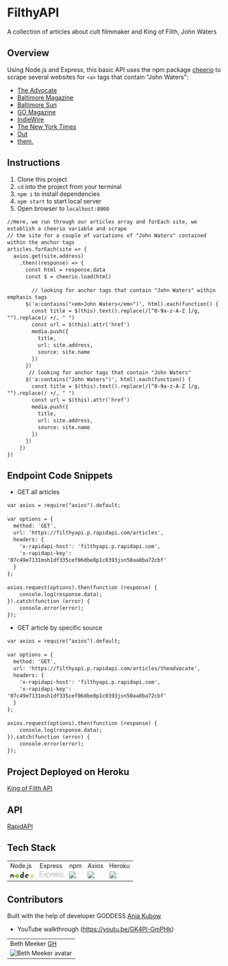 # FilthyAPI
A collection of articles about cult filmmaker and King of Filth, John Waters

## Overview
Using Node.js and Express, this basic API uses the npm package [cheerio](https://www.npmjs.com/package/cheerio) to scrape several websites for ```<a>``` 
tags that contain "John Waters":
  * [The Advocate](https://www.advocate.com/)
  * [Baltimore Magazine](https://www.baltimoremagazine.com/)
  * [Baltimore Sun](https://www.baltimoresun.com/)
  * [GO Magazine](http://gomag.com/)
  * [IndieWire](https://www.indiewire.com/)
  * [The New York Times](https://www.nytimes.com/)
  * [Out](https://www.out.com/)
  * [them.](https://www.them.us/)
  
## Instructions
  1. Clone this project
  2. ```cd``` into the project from your terminal
  3. ```npm i``` to install dependencies
  4. ```npm start``` to start local server
  5. Open browser to ```localhost:8000```
  
```node
//Here, we run through our articles array and forEach site, we establish a cheerio variable and scrape
// the site for a couple of variations of "John Waters" contained within the anchor tags 
articles.forEach(site => {
  axios.get(site.address)
    .then((response) => {
      const html = response.data
      const $ = cheerio.load(html)

        // looking for anchor tags that contain "John Waters" within emphasis tags
      $('a:contains("<em>John Waters</em>")', html).each(function() {
        const title = $(this).text().replace(/[^0-9a-z-A-Z ]/g, "").replace(/ +/, " ")
        const url = $(this).attr('href')
        media.push({
          title,
          url: site.address,
          source: site.name
        })
      })
       // looking for anchor tags that contain "John Waters"
      $('a:contains("John Waters")', html).each(function() {
        const title = $(this).text().replace(/[^0-9a-z-A-Z ]/g, "").replace(/ +/, " ")
        const url = $(this).attr('href')
        media.push({
          title,
          url: site.address,
          source: site.name
        })
      })
    })
})
```
## Endpoint Code Snippets
- GET all articles
```node
var axios = require("axios").default;

var options = {
  method: 'GET',
  url: 'https://filthyapi.p.rapidapi.com/articles',
  headers: {
    'x-rapidapi-host': 'filthyapi.p.rapidapi.com',
    'x-rapidapi-key': '07c49e7131msh1df335cef06dbe8p1c0393jsn50aa8ba72cbf'
  }
};

axios.request(options).then(function (response) {
	console.log(response.data);
}).catch(function (error) {
	console.error(error);
});
```

- GET article by specific source
```node
var axios = require("axios").default;

var options = {
  method: 'GET',
  url: 'https://filthyapi.p.rapidapi.com/articles/theadvocate',
  headers: {
    'x-rapidapi-host': 'filthyapi.p.rapidapi.com',
    'x-rapidapi-key': '07c49e7131msh1df335cef06dbe8p1c0393jsn50aa8ba72cbf'
  }
};

axios.request(options).then(function (response) {
	console.log(response.data);
}).catch(function (error) {
	console.error(error);
});
```

## Project Deployed on Heroku
[King of Filth API](https://john-waters-api.herokuapp.com/)

## API 
[RapidAPI](https://rapidapi.com/bethm.meeker/api/filthyapi/)

## Tech Stack
<table>
  <tr>
    <td>Node.js</td>
    <td>Express</td>
    <td>npm</td>
    <td>Axios</td>
    <td>Heroku</td>
  </tr>
  <tr>
    <td><img width="55" src="https://raw.githubusercontent.com/gilbarbara/logos/master/logos/nodejs.svg"/></td> 
    <td><img width="55" src="https://raw.githubusercontent.com/gilbarbara/logos/master/logos/express.svg"/></td>
    <td><img width="55" src="https://raw.githubusercontent.com/gilbarbara/logos/master/logos/npm.svg"/></td>  
    <td><img width="55" src="https://raw.githubusercontent.com/gilbarbara/logos/master/logos/axios.svg"/></td>
    <td><img width="55" src="https://raw.githubusercontent.com/gilbarbara/logos/master/logos/heroku.svg"/></td>
  </tr>
</table>

## Contributors
Built with the help of developer GODDESS [Ania Kubow](https://github.com/kubowania) 
  * YouTube walkthrough (https://youtu.be/GK4Pl-GmPHk)

<table>
  <tr>
   <td> Beth Meeker <a href="https://github.com/meekb">GH</td>
  </tr>
  </tr>
    <td><img src="https://avatars.githubusercontent.com/u/76264735?v=4" alt="Beth Meeker avatar"
    width="150" height="auto" /></td>
  </tr>
</table>

